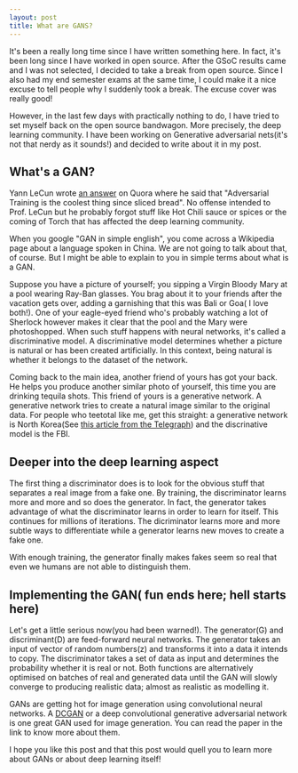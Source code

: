 ```yaml
---
layout: post
title: What are GANS?
---
```


It's been a really long time since I have written something here. In fact, it's been long since I have worked in open source.
After the GSoC results came and I was not selected, I decided to take a break from open source. Since I also had my end semester 
exams at the same time, I could make it a nice excuse to tell people why I suddenly took a break. The excuse cover was really good!

However, in the last few days with practically nothing to do, I have tried to set myself back on the open source bandwagon. More
precisely, the deep learning community. I have been working on Generative adversarial nets(it's not that nerdy as it sounds!) and
decided to write about it in my post.

## What's a GAN?

Yann LeCun wrote [an answer](https://www.quora.com/What-are-some-recent-and-potentially-upcoming-breakthroughs-in-unsupervised-learning)
on Quora where he said that "Adversarial Training is the coolest thing since sliced bread". No offense intended to Prof. LeCun but he 
probably forgot stuff like Hot Chili sauce or spices or the coming of Torch that has affected the deep learning community.

When you google "GAN in simple english", you come across a Wikipedia page about a language spoken in China. We are not going to talk 
about that, of course. But I might be able to explain to you in simple terms about what is a GAN.

Suppose you have a picture of yourself; you sipping a Virgin Bloody Mary at a pool wearing Ray-Ban glasses. You brag about it to your
friends after the vacation gets over, adding a garnishing that this was Bali or Goa( I love both!). One of your eagle-eyed friend who's
probably watching a lot of Sherlock however makes it clear that the pool and the Mary were photoshopped. When such stuff happens with 
neural networks, it's called a discriminative model. A discriminative model determines whether a picture is natural or has been created 
artificially. In this context, being natural is whether it belongs to the dataset of the network.

Coming back to the main idea, another friend of yours has got your back. He helps you produce another similar photo of yourself, this time 
you are drinking tequila shots. This friend of yours is a generative network. A generative network tries to create a natural image similar
to the original data. For people who teetotal like me, get this straight: a generative network is North Korea(See [this article from the 
Telegraph](https://www.telegraph.co.uk/news/2017/12/11/quality-fake-supernotes-found-seoul-fan-suspicions-north-korea/)) and the
discrinative model is the FBI.

## Deeper into the deep learning aspect

The first thing a discriminator does is to look for the obvious stuff that separates a real image from a fake one. By training,
the discriminator learns more and more and so does the generator. In fact, the generator takes advantage of what the discriminator
learns in order to learn for itself. This continues for millions of iterations. The dicriminator learns more and more subtle ways to 
differentiate while a generator learns new moves to create a fake one.

With enough training, the generator finally makes fakes seem so real that even we humans are not able to distinguish them.

## Implementing the GAN( fun ends here; hell starts here)

Let's get a little serious now(you had been warned!). The generator(G) and discriminant(D) are feed-forward neural networks. The generator
takes an input of vector of random numbers(z) and transforms it into a data it intends to copy. The discriminator takes a set of data
as input and determines the probability whether it is real or not. Both functions are alternatively optimised on batches of real and 
generated data until the GAN will slowly converge to producing realistic data; almost as realistic as modelling it.

GANs are getting hot for image generation using convolutional neural networks. A [DCGAN](http://arxiv.org/abs/1511.06434) or a deep convolutional
generative adversarial network is one great GAN used for image generation. You can read the paper in the link to know more about them. 

I hope you like this post and that this post would quell you to learn more about GANs or about deep learning itself!


